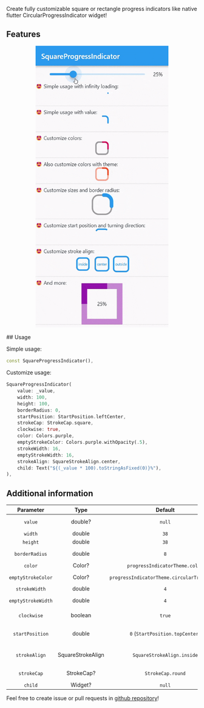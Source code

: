 Create fully customizable square or rectangle progress indicators like native flutter CircularProgressIndicator widget!

## Features

<p align="center">
  <img src="https://raw.githubusercontent.com/amir14a/square_progress_indicator/main/screenshots/screenshot1.gif" width="350" title="Full example of SquareProgressIndicator">
</p>
## Usage

Simple usage:
```dart
const SquareProgressIndicator(),
```

Customize usage:
```dart
SquareProgressIndicator(
    value: _value,
    width: 100,
    height: 100,
    borderRadius: 0,
    startPosition: StartPosition.leftCenter,
    strokeCap: StrokeCap.square,
    clockwise: true,
    color: Colors.purple,
    emptyStrokeColor: Colors.purple.withOpacity(.5),
    strokeWidth: 16,
    emptyStrokeWidth: 16,
    strokeAlign: SquareStrokeAlign.center,
    child: Text("${(_value * 100).toStringAsFixed(0)}%"),
),
```

## Additional information
|    **Parameter**   |      **Type**     |                 **Default**                 |                                                                                     **Info**                                                                                    |
|:------------------:|:-----------------:|:-------------------------------------------:|:-------------------------------------------------------------------------------------------------------------------------------------------------------------------------------:|
|       `value`      |      double?      |                    `null`                   | The value of the progress, it should be between 0 and 1. don't pass it to use Indeterminate mode                                                                                |
|       `width`      |       double      |                     `38`                    | The width of rectangle that the progress line is drawn around it.                                                                                                               |
|      `height`      |       double      |                     `38`                    | The height of rectangle that the progress line is drawn around it.                                                                                                              |
|   `borderRadius`   |       double      |                     `8`                     | The border radius of the rectangle, it is applied to all four corners.                                                                                                          |
|       `color`      |       Color?      |        `progressIndicatorTheme.color`       | The color of the progress line.                                                                                                                                                 |
| `emptyStrokeColor` |       Color?      | `progressIndicatorTheme.circularTrackColor` | The color of the line behind the progress line which show for reminding progress.                                                                                               |
|    `strokeWidth`   |       double      |                     `4`                     | The width of the progress line.                                                                                                                                                 |
| `emptyStrokeWidth` |       double      |                     `4`                     | The width of the line behind the progress line which show for reminding progress.                                                                                               |
|     `clockwise`    |      boolean      |                    `true`                   | The direction of turn of progress line, if you pass false, the progress line will be reversed, default value is true.                                                           |
|   `startPosition`  |       double      |       `0` (`StartPosition.topCenter`)       | Start position of progress line relative to the topCenter, you can pass a value from [StartPosition] class or custom double value you need.                                     |
|    `strokeAlign`   | SquareStrokeAlign |          `SquareStrokeAlign.inside`         | The stroke align of the progress line, pass a value from [SquareStrokeAlign] and read it's documents. see: https://api.flutter.dev/flutter/painting/BorderSide/strokeAlign.html |
|     `strokeCap`    |     StrokeCap?    |              `StrokeCap.round`              | The stroke cap of the progress line and empty line, see: https://api.flutter.dev/flutter/dart-ui/StrokeCap.html                                                                 |
|       `child`      |      Widget?      |                    `null`                   | The child widget, it can be a text or everything you need.                                                                                                                      |

Feel free to create issue or pull requests in [github repository](https://github.com/amir14a/square_progress_indicator)!
